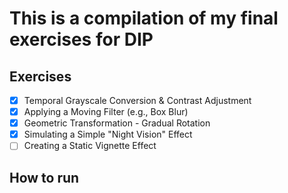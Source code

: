 # This is a compilation of my final exercises for DIP

## Exercises
- [x] Temporal Grayscale Conversion & Contrast Adjustment
- [x] Applying a Moving Filter (e.g., Box Blur)
- [x] Geometric Transformation - Gradual Rotation
- [X] Simulating a Simple "Night Vision" Effect
- [ ] Creating a Static Vignette Effect

## How to run